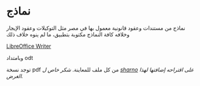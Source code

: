 # نماذج
نماذج من مستندات وعقود قانونية معمول بها في مصر مثل التوكيلات وعقود الإيجار وخلافه
كافة النماذج مكتوبة بتطبيق، ما لم ينوه خلاف ذلك

[LibreOffice Writer](https://www.libreoffice.org/discover/writer/)

وبامتداد odt

توجد نسخة pdf من كل ملف للمعاينة. *شكر خاص ل [sharno](https://github.com/sharno) على اقتراحه إضافتها لهذا الغرض.*
